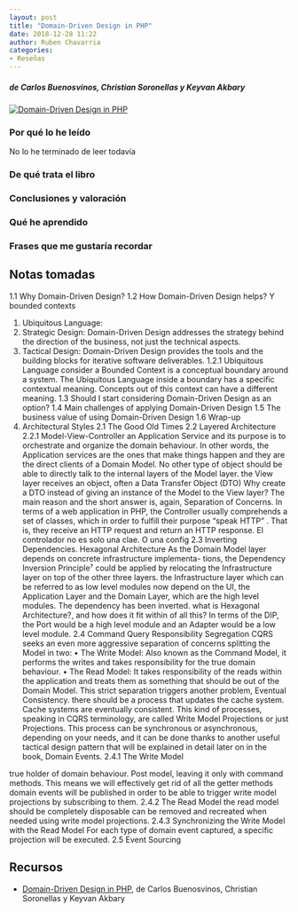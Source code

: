 ```yaml
---
layout: post
title: "Domain-Driven Design in PHP"
date: 2018-12-28 11:22
author: Ruben Chavarria
categories:
- Reseñas
---
```


##### de Carlos Buenosvinos, Christian Soronellas y Keyvan Akbary

[![Domain-Driven Design in PHP](https://d2sofvawe08yqg.cloudfront.net/ddd-in-php/hero?1549447498)][1]

### Por qué lo he leído

No lo he terminado de leer todavía

### De qué trata el libro

### Conclusiones y valoración

### Qué he aprendido

### Frases que me gustaría recordar

## Notas tomadas

1.1 Why Domain-Driven Design?
1.2 How Domain-Driven Design helps?
Y bounded contexts
1. Ubiquitous Language:
2. Strategic Design: Domain-Driven Design addresses the strategy behind the direction of the business, not just the technical aspects.
3. Tactical Design: Domain-Driven Design provides the tools and the building blocks for iterative software deliverables.
   1.2.1 Ubiquitous Language
   consider a Bounded Context is a conceptual boundary around a system.
   The Ubiquitous Language inside a boundary has a specific contextual meaning. Concepts out of this context can have a different meaning.
   1.3 Should I start considering Domain-Driven Design as an option?
   1.4 Main challenges of applying Domain-Driven Design
   1.5 The business value of using Domain-Driven Design
   1.6 Wrap-up
2. Architectural Styles
   2.1 The Good Old Times
   2.2 Layered Architecture
   2.2.1 Model-View-Controller
   an Application Service and its purpose is to orchestrate and organize the domain behaviour. In other words, the Application services are the ones that make things happen and they are the direct clients of a Domain Model. No other type of object should be able to directly talk to the internal layers of the Model layer.
   the View layer receives an object, often a Data Transfer Object (DTO)
   Why create a DTO instead of giving an instance of the Model to the View layer? The main reason and the short answer is, again, Separation of Concerns.
   In terms of a web application in PHP, the Controller usually comprehends a set of classes, which in order to fulfill their purpose “speak HTTP” . That is, they receive an HTTP request and return an HTTP response.
   El controlador no es solo una clae. O una config
   2.3 Inverting Dependencies. Hexagonal Architecture
   As the Domain Model layer depends on concrete infrastructure implementa- tions, the Dependency Inversion Principle⁷ could be applied by relocating the Infrastructure layer on top of the other three layers.
   the Infrastructure layer which can be referred to as low level modules now depend on the UI, the Application Layer and the Domain Layer, which are the high level modules. The dependency has been inverted.
   what is Hexagonal Architecture?, and how does it fit within of all this?
   In terms of the DIP, the Port would be a high level module and an Adapter would be a low level module.
   2.4 Command Query Responsibility Segregation
   CQRS seeks an even more aggressive separation of concerns splitting the Model in two: • The Write Model: Also known as the Command Model, it performs the writes and takes responsibility for the true domain behaviour. • The Read Model: It takes responsibility of the reads within the application and treats them as something that should be out of the Domain Model.
   This strict separation triggers another problem, Eventual Consistency.
   there should be a process that updates the cache system. Cache systems are eventually consistent.
   This kind of processes, speaking in CQRS terminology, are called Write Model Projections or just Projections.
   This process can be synchronous or asynchronous, depending on your needs, and it can be done thanks to another useful tactical design pattern that will be explained in detail later on in the book, Domain Events.
   2.4.1 The Write Model

true holder of domain behaviour.
Post model, leaving it only with command methods. This means we will effectively get rid of all the getter methods
domain events will be published in order to be able to trigger write model projections by subscribing to them.
2.4.2 The Read Model
the read model should be completely disposable
can be removed and recreated when needed using write model projections.
2.4.3 Synchronizing the Write Model with the Read Model
For each type of domain event captured, a specific projection will be executed.
2.5 Event Sourcing

## Recursos

- [Domain-Driven Design in PHP][1], de Carlos Buenosvinos, Christian Soronellas y Keyvan Akbary

[1]: https://leanpub.com/ddd-in-php
